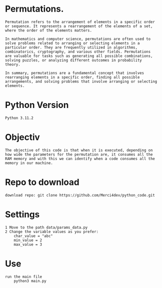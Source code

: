 # Permutations.
    Permutation refers to the arrangement of elements in a specific order or sequence. It represents a rearrangement of the elements of a set, where the order of the elements matters.

    In mathematics and computer science, permutations are often used to solve problems related to arranging or selecting elements in a particular order. They are frequently utilized in algorithms, combinatorics, cryptography, and various other fields. Permutations are valuable for tasks such as generating all possible combinations, solving puzzles, or analyzing different outcomes in probability theory.

    In summary, permutations are a fundamental concept that involves rearranging elements in a specific order, finding all possible arrangements, and solving problems that involve arranging or selecting elements.

# Python Version
    Python 3.11.2

# Objectiv
    The objective of this code is that when it is executed, depending on how wide the parameters for the permutation are, it consumes all the RAM memory and with this we can identify when a code consumes all the memory in our machine.

# Repo to download
    download repo: git clone https://github.com/Merci4dev/python_code.git
    
# Settings
    1 Move to the path data/params_data.py
    2 Change the variable values as you prefer: 
        char_value = "abc"
        min_value = 2
        max_value = 3

# Use
    run the main file
        python3 main.py


